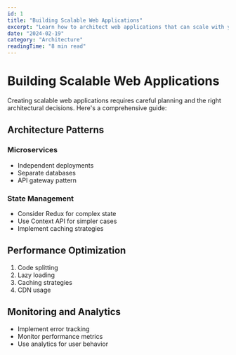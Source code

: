 ```yaml
---
id: 1
title: "Building Scalable Web Applications"
excerpt: "Learn how to architect web applications that can scale with your user base."
date: "2024-02-19"
category: "Architecture"
readingTime: "8 min read"
---
```


# Building Scalable Web Applications

Creating scalable web applications requires careful planning and the right architectural decisions. Here's a comprehensive guide:

## Architecture Patterns

### Microservices
- Independent deployments
- Separate databases
- API gateway pattern

### State Management
- Consider Redux for complex state
- Use Context API for simpler cases
- Implement caching strategies

## Performance Optimization

1. Code splitting
2. Lazy loading
3. Caching strategies
4. CDN usage

## Monitoring and Analytics

- Implement error tracking
- Monitor performance metrics
- Use analytics for user behavior